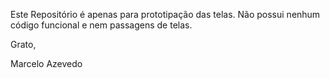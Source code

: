 Este Repositório é apenas para prototipação das telas. Não possui nenhum código funcional e nem passagens de telas.

Grato,

Marcelo Azevedo
